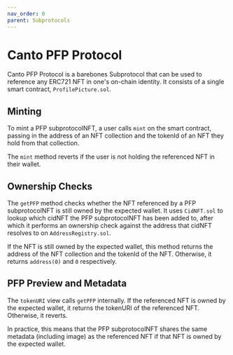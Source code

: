 ```yaml
---
nav_order: 0
parent: Subprotocols
---
```


# Canto PFP Protocol

Canto PFP Protocol is a barebones Subprotocol that can be used to reference any ERC721 NFT in one's on-chain identity. It consists of a single smart contract, `ProfilePicture.sol`.

## Minting

To mint a PFP subprotocolNFT, a user calls `mint` on the smart contract, passing in the address of an NFT collection and the tokenId of an NFT they hold from that collection.

The `mint` method reverts if the user is not holding the referenced NFT in their wallet.

## Ownership Checks

The `getPFP` method checks whether the NFT referenced by a PFP subprotocolNFT is still owned by the expected wallet. It uses `CidNFT.sol` to lookup which cidNFT the PFP subprotocolNFT has been added to, after which it performs an ownership check against the address that cidNFT resolves to on `AddressRegistry.sol`.

If the NFT is still owned by the expected wallet, this method returns the address of the NFT collection and the tokenId of the NFT. Otherwise, it returns `address(0)` and `0` respectively.

## PFP Preview and Metadata

The `tokenURI` view calls `getPFP` internally. If the referenced NFT is owned by the expected wallet, it returns the tokenURI of the referenced NFT. Otherwise, it reverts.

In practice, this means that the PFP subprotocolNFT shares the same metadata (including image) as the referenced NFT if that NFT is owned by the expected wallet.